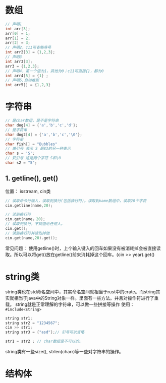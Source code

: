 # 数组
```c++
// 声明1
int arr[3];
arr[0] = 1;
arr[1] = 2;
arr[2] = 3;
// 声明2，c11可省略等号
int arr2[3] = {1,2,3};
// 声明3
int arr3[3];
arr3 = {1,2,3};
// 声明4，第一个值为1，其他为0；c11可直接{}，都为0
int arr4[5] = {1} ;
// 声明5,自动推断
int arr5[] = {1,2,3} 
```
# 字符串
```c++
// 是char数组，是不是字符串
char dog[4] = {'a','b','c','d'};
// 是字符串
char dog2[4] = {'a','b','c','\0'};
// 字符串
char fish[] = "Bubbles"
// 单引号 表示 S 是83的另一种表示
char s = 'S';
// 双引号 这是两个字符 S和\0
char s2 = "S";
```

## 1. getline(), get()
位置： isstream, cin类
```c++
// 读取命令行输入，读取到换行(包括换行符)。读取到name数组中，读取20个字符
cin.getline(name,20);

// 读到换行符
cin.get(name，20);
// 读取到换行，不赋值给任何人。
cin.get();
// 读到换行符并读取掉他
cin.get(name,20).get();
```
常见问题：
使用getline()时，上个输入键入的回车如果没有被消耗掉会被直接读取。所以可以将get()放在getline()前来消耗掉这个回车。(cin >> year).get() 

# string类
string类也在std命名空间中，其实命名空间就相当于rust中的crate。而string其实就相当于java中的String对象一样。里面有一些方法。并且对操作符进行了重载。
string就是正常理解的字符串，可以做一些拼接等操作
使用： `#include<string>`
```c++
string str1;
string str2 = "1234567";
cin >> str1;
string str3 = {"asd"};// 引号可以省略

str1 = str2 ; // char数组是不可以的。
```
string类有一些size(), strlen(charr)等一些对字符串的操作。

# 结构体
```c++

```